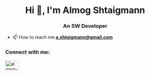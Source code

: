 <h1 align="center">Hi 👋, I'm Almog Shtaigmann</h1>
<h3 align="center">An SW Developer</h3>

- 📫 How to reach me **a.shtaigmann@gmail.com**

<h3 align="left">Connect with me:</h3>
<p align="left">
<a href="https://www.linkedin.com/in/almog-shtaigmann/" target="blank"><img align="center" src="https://raw.githubusercontent.com/rahuldkjain/github-profile-readme-generator/master/src/images/icons/Social/linked-in-alt.svg" alt="almog-shtaigmann" height="30" width="40" /></a>
</p>
